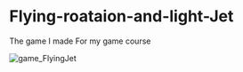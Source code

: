 # Flying-roataion-and-light-Jet
The game I made For my game course

![game_FlyingJet](https://github.com/user-attachments/assets/2b160dd0-9ea2-41d9-8ee8-a7f2cbad02a8)
